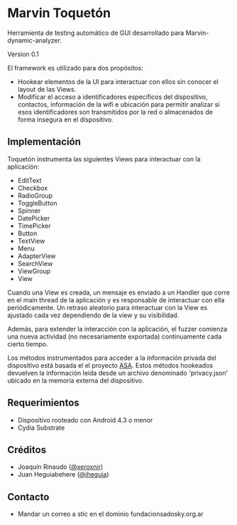 # Marvin Toquetón #

Herramienta de testing automático de GUI desarrollado para Marvin-dynamic-analyzer.

Version 0.1

El framework es utilizado para dos propósitos:
* Hookear elementos de la UI para interactuar con ellos sin conocer el layout de las Views.
* Modificar el acceso a identificadores específicos del dispositivo, contactos, información de la wifi e ubicación para permitir analizar si esos identificadores son transmitidos por la red o almacenados de forma insegura en el dispositivo.  

## Implementación ##

Toquetón instrumenta las siguientes Views para interactuar con la aplicación:

* EditText
* Checkbox
* RadioGroup
* ToggleButton
* Spinner
* DatePicker
* TimePicker
* Button
* TextView
* Menu
* AdapterView
* SearchView
* ViewGroup
* View

Cuando una View es creada, un mensaje es enviado a un Handler que corre en el main thread de la aplicación y es responsable de interactuar con ella periódicamente. Un retraso aleatorio para interactuar con la View es ajustado cada vez dependiendo de la view y su visibilidad.

Además, para extender la interacción con la aplicación, el fuzzer comienza una nueva actividad (no necesariamente exportada) continuamente cada cierto tiempo.

Los métodos instrumentados para acceder a la información privada del dispositivo está basada el el proyecto [ASA](https://github.com/c0d1ngb4d/ASA/). Estos métodos hookeados devuelven la información leída desde un archivo denominado 'privacy.json' ubicado en la memoria externa del dispositivo.

## Requerimientos ##

* Dispositivo rooteado con Android 4.3 o menor
* Cydia Substrate

## Créditos ##
* Joaquín Rinaudo ([@xeroxnir](www.twitter.com/xeroxnir))
* Juan Heguiabehere ([@jheguia](www.twitter.com/jheguia))

## Contacto ##
* Mandar un correo a stic en el dominio fundacionsadosky.org.ar
